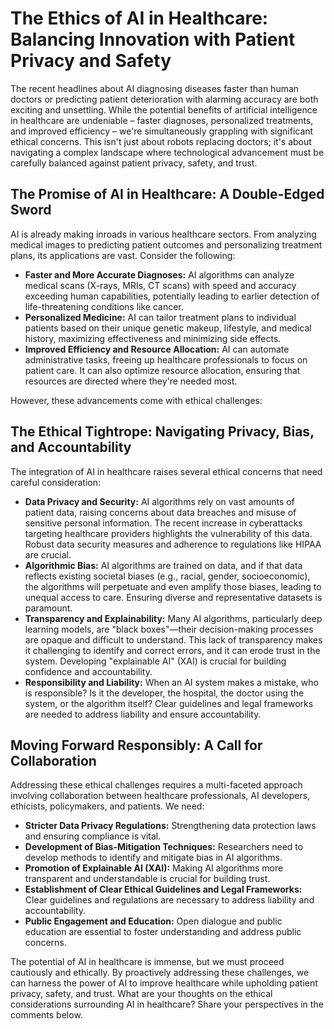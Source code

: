 # The Ethics of AI in Healthcare: Balancing Innovation with Patient Privacy and Safety

The recent headlines about AI diagnosing diseases faster than human doctors or predicting patient deterioration with alarming accuracy are both exciting and unsettling.  While the potential benefits of artificial intelligence in healthcare are undeniable – faster diagnoses, personalized treatments, and improved efficiency – we're simultaneously grappling with significant ethical concerns.  This isn't just about robots replacing doctors; it's about navigating a complex landscape where technological advancement must be carefully balanced against patient privacy, safety, and trust.


## The Promise of AI in Healthcare: A Double-Edged Sword

AI is already making inroads in various healthcare sectors.  From analyzing medical images to predicting patient outcomes and personalizing treatment plans, its applications are vast.  Consider the following:

* **Faster and More Accurate Diagnoses:** AI algorithms can analyze medical scans (X-rays, MRIs, CT scans) with speed and accuracy exceeding human capabilities, potentially leading to earlier detection of life-threatening conditions like cancer.
* **Personalized Medicine:** AI can tailor treatment plans to individual patients based on their unique genetic makeup, lifestyle, and medical history, maximizing effectiveness and minimizing side effects.
* **Improved Efficiency and Resource Allocation:** AI can automate administrative tasks, freeing up healthcare professionals to focus on patient care.  It can also optimize resource allocation, ensuring that resources are directed where they're needed most.

However, these advancements come with ethical challenges:


## The Ethical Tightrope: Navigating Privacy, Bias, and Accountability

The integration of AI in healthcare raises several ethical concerns that need careful consideration:

* **Data Privacy and Security:** AI algorithms rely on vast amounts of patient data, raising concerns about data breaches and misuse of sensitive personal information.  The recent increase in cyberattacks targeting healthcare providers highlights the vulnerability of this data.  Robust data security measures and adherence to regulations like HIPAA are crucial.
* **Algorithmic Bias:** AI algorithms are trained on data, and if that data reflects existing societal biases (e.g., racial, gender, socioeconomic), the algorithms will perpetuate and even amplify those biases, leading to unequal access to care.  Ensuring diverse and representative datasets is paramount.
* **Transparency and Explainability:** Many AI algorithms, particularly deep learning models, are "black boxes"—their decision-making processes are opaque and difficult to understand.  This lack of transparency makes it challenging to identify and correct errors, and it can erode trust in the system.  Developing "explainable AI" (XAI) is crucial for building confidence and accountability.
* **Responsibility and Liability:** When an AI system makes a mistake, who is responsible?  Is it the developer, the hospital, the doctor using the system, or the algorithm itself?  Clear guidelines and legal frameworks are needed to address liability and ensure accountability.


## Moving Forward Responsibly: A Call for Collaboration

Addressing these ethical challenges requires a multi-faceted approach involving collaboration between healthcare professionals, AI developers, ethicists, policymakers, and patients.  We need:

* **Stricter Data Privacy Regulations:**  Strengthening data protection laws and ensuring compliance is vital.
* **Development of Bias-Mitigation Techniques:**  Researchers need to develop methods to identify and mitigate bias in AI algorithms.
* **Promotion of Explainable AI (XAI):**  Making AI algorithms more transparent and understandable is crucial for building trust.
* **Establishment of Clear Ethical Guidelines and Legal Frameworks:**  Clear guidelines and regulations are necessary to address liability and accountability.
* **Public Engagement and Education:** Open dialogue and public education are essential to foster understanding and address public concerns.


The potential of AI in healthcare is immense, but we must proceed cautiously and ethically.  By proactively addressing these challenges, we can harness the power of AI to improve healthcare while upholding patient privacy, safety, and trust.  What are your thoughts on the ethical considerations surrounding AI in healthcare?  Share your perspectives in the comments below.
